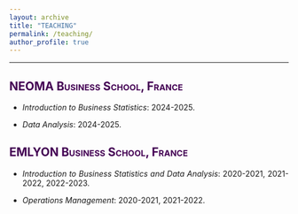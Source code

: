 ```yaml
---
layout: archive
title: "TEACHING"
permalink: /teaching/
author_profile: true
---
```

<style> body {text-align: justify} </style> <!-- Justify text. -->

------

## <span style="font-variant:small-caps;"><span style="color:#440154">**NEOMA Business School, France**</span></span>

* *Introduction to Business Statistics*:  2024-2025.

* *Data Analysis*:  2024-2025.
  

## <span style="font-variant:small-caps;"><span style="color:#440154">**EMLYON Business School, France**</span></span>

* *Introduction to Business Statistics and Data Analysis*:  2020-2021, 2021-2022, 2022-2023.

* *Operations Management*:  2020-2021, 2021-2022.






